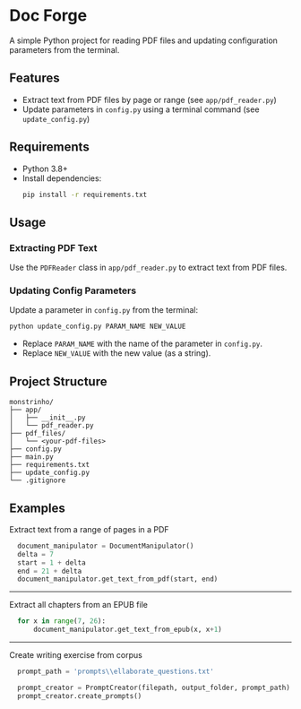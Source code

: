 # Doc Forge

A simple Python project for reading PDF files and updating configuration parameters from the terminal.

## Features
- Extract text from PDF files by page or range (see `app/pdf_reader.py`)
- Update parameters in `config.py` using a terminal command (see `update_config.py`)

## Requirements
- Python 3.8+
- Install dependencies:
  ```bash
  pip install -r requirements.txt
  ```

## Usage

### Extracting PDF Text
Use the `PDFReader` class in `app/pdf_reader.py` to extract text from PDF files.

### Updating Config Parameters
Update a parameter in `config.py` from the terminal:
```bash
python update_config.py PARAM_NAME NEW_VALUE
```
- Replace `PARAM_NAME` with the name of the parameter in `config.py`.
- Replace `NEW_VALUE` with the new value (as a string).

## Project Structure
```
monstrinho/
├── app/
│   ├── __init__.py
│   └── pdf_reader.py
├── pdf_files/
│   └── <your-pdf-files>
├── config.py
├── main.py
├── requirements.txt
├── update_config.py
└── .gitignore
```

## Examples

Extract text from a range of pages in a PDF

```python
  document_manipulator = DocumentManipulator()
  delta = 7
  start = 1 + delta
  end = 21 + delta
  document_manipulator.get_text_from_pdf(start, end)
```
---

Extract all chapters from an EPUB file

```python
  for x in range(7, 26):
      document_manipulator.get_text_from_epub(x, x+1)
```

---

Create writing exercise from corpus

```python
  prompt_path = 'prompts\\ellaborate_questions.txt'

  prompt_creator = PromptCreator(filepath, output_folder, prompt_path)
  prompt_creator.create_prompts()
```

